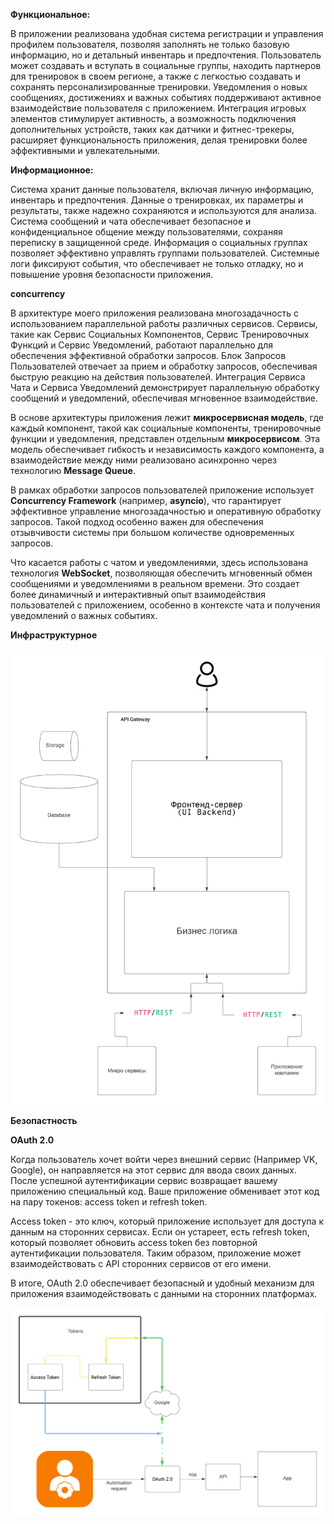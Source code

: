**Функциональное:**

В приложении реализована удобная система регистрации и управления профилем пользователя, позволяя заполнять не только базовую информацию, но и детальный инвентарь и предпочтения. Пользователь может создавать и вступать в социальные группы, находить партнеров для тренировок в своем регионе, а также с легкостью создавать и сохранять персонализированные тренировки. Уведомления о новых сообщениях, достижениях и важных событиях поддерживают активное взаимодействие пользователя с приложением. Интеграция игровых элементов стимулирует активность, а возможность подключения дополнительных устройств, таких как датчики и фитнес-трекеры, расширяет функциональность приложения, делая тренировки более эффективными и увлекательными.


**Информационное:**

Система хранит данные пользователя, включая личную информацию, инвентарь и предпочтения. Данные о тренировках, их параметры и результаты, также надежно сохраняются и используются для анализа. Система сообщений и чата обеспечивает безопасное и конфиденциальное общение между пользователями, сохраняя переписку в защищенной среде. Информация о социальных группах позволяет эффективно управлять группами пользователей. Системные логи фиксируют события, что обеспечивает не только отладку, но и повышение уровня безопасности приложения.


**concurrency**

В архитектуре моего приложения реализована многозадачность с использованием параллельной работы различных сервисов. Сервисы, такие как Сервис Социальных Компонентов, Сервис Тренировочных Функций и Сервис Уведомлений, работают параллельно для обеспечения эффективной обработки запросов. Блок Запросов Пользователей отвечает за прием и обработку запросов, обеспечивая быструю реакцию на действия пользователей. Интеграция Сервиса Чата и Сервиса Уведомлений демонстрирует параллельную обработку сообщений и уведомлений, обеспечивая мгновенное взаимодействие.

В основе архитектуры приложения лежит **микросервисная модель**, где каждый компонент, такой как социальные компоненты, тренировочные функции и уведомления, представлен отдельным **микросервисом**. Эта модель обеспечивает гибкость и независимость каждого компонента, а взаимодействие между ними реализовано асинхронно через технологию **Message Queue**.

В рамках обработки запросов пользователей приложение использует **Concurrency Framework** (например, **asyncio**), что гарантирует эффективное управление многозадачностью и оперативную обработку запросов. Такой подход особенно важен для обеспечения отзывчивости системы при большом количестве одновременных запросов.

Что касается работы с чатом и уведомлениями, здесь использована технология **WebSocket**, позволяющая обеспечить мгновенный обмен сообщениями и уведомлениями в реальном времени. Это создает более динамичный и интерактивный опыт взаимодействия пользователей с приложением, особенно в контексте чата и получения уведомлений о важных событиях.

**Инфраструктурное**

![Diagram](./properties/14.infostrukturnoe.png)

**Безопастность**

**OAuth 2.0**

Когда пользователь хочет войти через внешний сервис (Например VK, Google), он направляется на этот сервис для ввода своих данных. После успешной аутентификации сервис возвращает вашему приложению специальный код. Ваше приложение обменивает этот код на пару токенов: access token и refresh token.

Access token - это ключ, который приложение использует для доступа к данным на сторонних сервисах. Если он устареет, есть refresh token, который позволяет обновить access token без повторной аутентификации пользователя. Таким образом, приложение может взаимодействовать с API сторонних сервисов от его имени.

В итоге, OAuth 2.0 обеспечивает безопасный и удобный механизм для приложения взаимодействовать с данными на сторонних платформах.


![Diagram](./properties/14.security.png)

